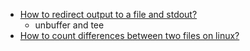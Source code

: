 * [How to redirect output to a file and stdout?](http://stackoverflow.com/questions/418896/how-to-redirect-output-to-a-file-and-stdout)
  * unbuffer and tee
* [How to count differences between two files on linux?](http://stackoverflow.com/questions/1566461/how-to-count-differences-between-two-files-on-linux)



